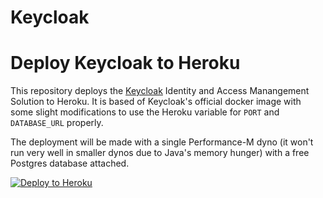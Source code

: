 Keycloak
========

# Deploy Keycloak to Heroku

This repository deploys the [Keycloak](https://www.keycloak.org) Identity and Access Manangement Solution
to Heroku.  It is based of Keycloak's official docker image with some slight modifications to use the
Heroku variable for `PORT` and `DATABASE_URL` properly.

The deployment will be made with a single Performance-M dyno (it won't run very well in smaller dynos
due to Java's memory hunger) with a free Postgres database attached.

[![Deploy to Heroku](https://www.herokucdn.com/deploy/button.svg)](https://heroku.com/deploy)


[//]: # (## Heroku)

[//]: # (heroku create jenius-tech-keycloak)

[//]: # ()
[//]: # (Set DATABASE_URL environment variable)

[//]: # (## General Guide)

[//]: # ()
[//]: # (To get help configuring Keycloak via the CLI, run:)

[//]: # ()
[//]: # (on Linux/Unix:)

[//]: # ()
[//]: # (    $ bin/kc.sh)

[//]: # ()
[//]: # (on Windows:)

[//]: # ()
[//]: # (    $ bin\kc.bat)

[//]: # ()
[//]: # (To try Keycloak out in development mode, run: )

[//]: # ()
[//]: # (on Linux/Unix:)

[//]: # ()
[//]: # (    $ bin/kc.sh start-dev)

[//]: # ()
[//]: # (on Windows:)

[//]: # ()
[//]: # (    $ bin\kc.bat start-dev)

[//]: # ()
[//]: # (After the server boots, open http://localhost:8080 in your web browser. The welcome page will indicate that the server is running.)

[//]: # ()
[//]: # (To get started, check out the [configuration guides]&#40;https://www.keycloak.org/guides#server&#41;.)